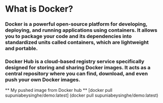 # What is Docker?
###   Docker is a powerful open-source platform for developing, deploying, and running applications using containers. It allows you to package your code and its dependencies into standardized units called containers, which are lightweight and portable. 

### Docker Hub is a cloud-based registry service specifically designed for storing and sharing Docker images. It acts as a central repository where you can find, download, and even push your own Docker images.
** My pushed image from Docker hub **
[docker pull supuniabeysinghe/demo:latest] (docker pull supuniabeysinghe/demo:latest)

